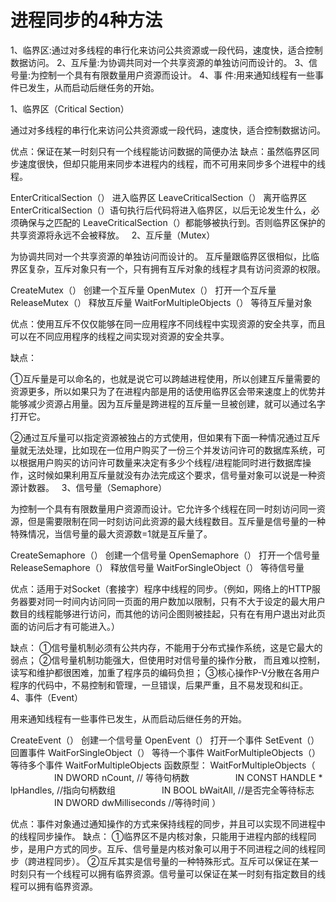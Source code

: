 # 进程同步的4种方法

1、临界区:通过对多线程的串行化来访问公共资源或一段代码，速度快，适合控制数据访问。
2、互斥量:为协调共同对一个共享资源的单独访问而设计的。
3、信号量:为控制一个具有有限数量用户资源而设计。
4、事 件:用来通知线程有一些事件已发生，从而启动后继任务的开始。

1、临界区（Critical Section）

通过对多线程的串行化来访问公共资源或一段代码，速度快，适合控制数据访问。

优点：保证在某一时刻只有一个线程能访问数据的简便办法
缺点：虽然临界区同步速度很快，但却只能用来同步本进程内的线程，而不可用来同步多个进程中的线程。

EnterCriticalSection（） 进入临界区
LeaveCriticalSection（） 离开临界区
EnterCriticalSection（）语句执行后代码将进入临界区，以后无论发生什么，必须确保与之匹配的 LeaveCriticalSection（）都能够被执行到。否则临界区保护的共享资源将永远不会被释放。
 
2、互斥量（Mutex）

为协调共同对一个共享资源的单独访问而设计的。
互斥量跟临界区很相似，比临界区复杂，互斥对象只有一个，只有拥有互斥对象的线程才具有访问资源的权限。

CreateMutex（） 创建一个互斥量
OpenMutex（） 打开一个互斥量
ReleaseMutex（） 释放互斥量
WaitForMultipleObjects（） 等待互斥量对象

优点：使用互斥不仅仅能够在同一应用程序不同线程中实现资源的安全共享，而且可以在不同应用程序的线程之间实现对资源的安全共享。

缺点：

①互斥量是可以命名的，也就是说它可以跨越进程使用，所以创建互斥量需要的资源更多，所以如果只为了在进程内部是用的话使用临界区会带来速度上的优势并能够减少资源占用量。因为互斥量是跨进程的互斥量一旦被创建，就可以通过名字打开它。

②通过互斥量可以指定资源被独占的方式使用，但如果有下面一种情况通过互斥量就无法处理，比如现在一位用户购买了一份三个并发访问许可的数据库系统，可以根据用户购买的访问许可数量来决定有多少个线程/进程能同时进行数据库操作，这时候如果利用互斥量就没有办法完成这个要求，信号量对象可以说是一种资源计数器。
 
3、信号量（Semaphore）

为控制一个具有有限数量用户资源而设计。它允许多个线程在同一时刻访问同一资源，但是需要限制在同一时刻访问此资源的最大线程数目。互斥量是信号量的一种特殊情况，当信号量的最大资源数=1就是互斥量了。

CreateSemaphore（） 创建一个信号量
OpenSemaphore（） 打开一个信号量
ReleaseSemaphore（） 释放信号量
WaitForSingleObject（） 等待信号量

优点：适用于对Socket（套接字）程序中线程的同步。（例如，网络上的HTTP服务器要对同一时间内访问同一页面的用户数加以限制，只有不大于设定的最大用户数目的线程能够进行访问，而其他的访问企图则被挂起，只有在有用户退出对此页面的访问后才有可能进入。）

缺点：
①信号量机制必须有公共内存，不能用于分布式操作系统，这是它最大的弱点；
②信号量机制功能强大，但使用时对信号量的操作分散， 而且难以控制，读写和维护都很困难，加重了程序员的编码负担；
③核心操作P-V分散在各用户程序的代码中，不易控制和管理，一旦错误，后果严重，且不易发现和纠正。
 
4、事件（Event）

用来通知线程有一些事件已发生，从而启动后继任务的开始。

CreateEvent（） 创建一个信号量
OpenEvent（） 打开一个事件
SetEvent（） 回置事件
WaitForSingleObject（） 等待一个事件
WaitForMultipleObjects（）　　　　　　　　 等待多个事件
WaitForMultipleObjects 函数原型：
WaitForMultipleObjects（ 
　　　　　IN DWORD nCount, // 等待句柄数
　　　　　IN CONST HANDLE * lpHandles, //指向句柄数组
　　　　　IN BOOL bWaitAll, //是否完全等待标志
　　　　　IN DWORD dwMilliseconds //等待时间
）

优点：事件对象通过通知操作的方式来保持线程的同步，并且可以实现不同进程中的线程同步操作。
缺点：
①临界区不是内核对象，只能用于进程内部的线程同步，是用户方式的同步。互斥、信号量是内核对象可以用于不同进程之间的线程同步（跨进程同步）。
②互斥其实是信号量的一种特殊形式。互斥可以保证在某一时刻只有一个线程可以拥有临界资源。信号量可以保证在某一时刻有指定数目的线程可以拥有临界资源。
